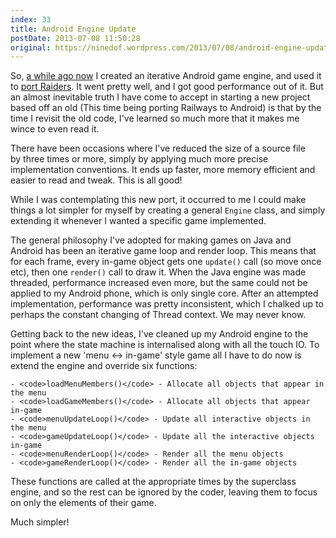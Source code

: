 ```yaml
---
index: 33
title: Android Engine Update
postDate: 2013-07-08 11:50:28
original: https://ninedof.wordpress.com/2013/07/08/android-engine-update/
---
```


So, [a while ago now](http://ninedof.wordpress.com/2013/03/28/android-engine-on-the-way/) I created an iterative Android game engine, and used it to [port Raiders](http://ninedof.wordpress.com/2013/03/31/raiders-for-android/). It went pretty well, and I got good performance out of it. But an almost inevitable truth I have come to accept in starting a new project based off an old (This time being porting Railways to Android) is that by the time I revisit the old code, I've learned so much more that it makes me wince to even read it.

There have been occasions where I've reduced the size of a source file by three times or more, simply by applying much more precise implementation conventions. It ends up faster, more memory efficient and easier to read and tweak. This is all good!

While I was contemplating this new port, it occurred to me I could make things a lot simpler for myself by creating a general <code>Engine</code> class, and simply extending it whenever I wanted a specific game implemented.

The general philosophy I've adopted for making games on Java and Android has been an iterative game loop and render loop. This means that for each frame, every in-game object gets one <code>update()</code> call (so move once etc), then one <code>render()</code> call to draw it. When the Java engine was made threaded, performance increased even more, but the same could not be applied to my Android phone, which is only single core. After an attempted implementation, performance was pretty inconsistent, which I chalked up to perhaps the constant changing of Thread context. We may never know.

Getting back to the new ideas, I've cleaned up my Android engine to the point where the state machine is internalised along with all the touch IO. To implement a new 'menu &lt;-&gt; in-game' style game all I have to do now is extend the engine and override six functions:


	- <code>loadMenuMembers()</code> - Allocate all objects that appear in the menu
	- <code>loadGameMembers()</code> - Allocate all objects that appear in-game
	- <code>menuUpdateLoop()</code> - Update all interactive objects in the menu
	- <code>gameUpdateLoop()</code> - Update all the interactive objects in-game
	- <code>menuRenderLoop()</code> - Render all the menu objects
	- <code>gameRenderLoop()</code> - Render all the in-game objects


These functions are called at the appropriate times by the superclass engine, and so the rest can be ignored by the coder, leaving them to focus on only the elements of their game.

Much simpler!
